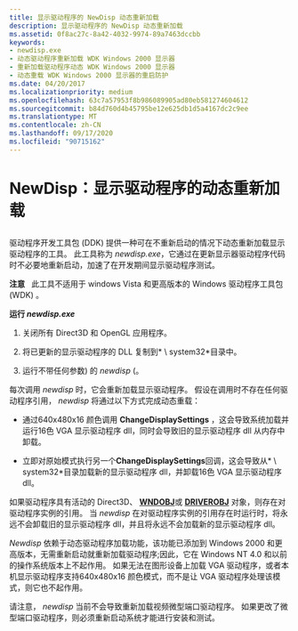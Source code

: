 ```yaml
---
title: 显示驱动程序的 NewDisp 动态重新加载
description: 显示驱动程序的 NewDisp 动态重新加载
ms.assetid: 0f8ac27c-8a42-4032-9974-89a7463dccbb
keywords:
- newdisp.exe
- 动态驱动程序重新加载 WDK Windows 2000 显示器
- 重新加载驱动程序动态 WDK Windows 2000 显示器
- 动态重载 WDK Windows 2000 显示器的重启防护
ms.date: 04/20/2017
ms.localizationpriority: medium
ms.openlocfilehash: 63c7a57953f8b986089905ad80eb581274604612
ms.sourcegitcommit: b84d760d4b45795be12e625db1d5a4167dc2c9ee
ms.translationtype: MT
ms.contentlocale: zh-CN
ms.lasthandoff: 09/17/2020
ms.locfileid: "90715162"
---
```

# <a name="newdisp-dynamic-reload-of-a-display-driver"></a>NewDisp：显示驱动程序的动态重新加载


## <span id="ddk_newdisp_dynamic_reload_of_a_display_driver_gg"></span><span id="DDK_NEWDISP_DYNAMIC_RELOAD_OF_A_DISPLAY_DRIVER_GG"></span>


驱动程序开发工具包 (DDK) 提供一种可在不重新启动的情况下动态重新加载显示驱动程序的工具。 此工具称为 *newdisp.exe*，它通过在更新显示器驱动程序代码时不必要地重新启动，加速了在开发期间显示驱动程序测试。

**注意**   此工具不适用于 windows Vista 和更高版本的 Windows 驱动程序工具包 (WDK) 。

 

**运行 *newdisp.exe***

1.  关闭所有 Direct3D 和 OpenGL 应用程序。

2.  将已更新的显示驱动程序的 DLL 复制到* \\ system32*目录中。

3.  运行不带任何参数) 的 *newdisp* (。

每次调用 *newdisp* 时，它会重新加载显示驱动程序。 假设在调用时不存在任何驱动程序引用， *newdisp* 将通过以下方式完成动态重载：

-   通过640x480x16 颜色调用 **ChangeDisplaySettings** ，这会导致系统加载并运行16色 VGA 显示驱动程序 dll，同时会导致旧的显示驱动程序 dll 从内存中卸载。

-   立即对原始模式执行另一个**ChangeDisplaySettings**回调，这会导致从* \\ system32*目录加载新的显示驱动程序 dll，并卸载16色 VGA 显示驱动程序 dll。

如果驱动程序具有活动的 Direct3D、 [**WNDOBJ**](/windows/win32/api/winddi/ns-winddi-_wndobj)或 [**DRIVEROBJ**](/windows/win32/api/winddi/ns-winddi-_driverobj) 对象，则存在对驱动程序实例的引用。 当 *newdisp* 在对驱动程序实例的引用存在时运行时，将永远不会卸载旧的显示驱动程序 dll，并且将永远不会加载新的显示驱动程序 dll。

*Newdisp* 依赖于动态驱动程序加载功能，该功能已添加到 Windows 2000 和更高版本，无需重新启动就重新加载驱动程序;因此，它在 Windows NT 4.0 和以前的操作系统版本上不起作用。 如果无法在图形设备上加载 VGA 驱动程序，或者本机显示驱动程序支持640x480x16 颜色模式，而不是让 VGA 驱动程序处理该模式，则它也不起作用。

请注意， *newdisp* 当前不会导致重新加载视频微型端口驱动程序。 如果更改了微型端口驱动程序，则必须重新启动系统才能进行安装和测试。

 

